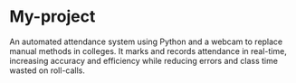 # My-project
An automated attendance system using Python and a webcam to replace manual methods in colleges. It marks and records attendance in real-time, increasing accuracy and efficiency while reducing errors and class time wasted on roll-calls.
